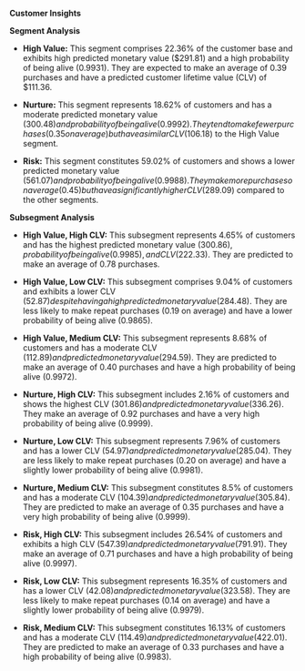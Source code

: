 **Customer Insights**

**Segment Analysis**

* **High Value:** This segment comprises 22.36% of the customer base and exhibits high predicted monetary value ($291.81) and a high probability of being alive (0.9931). They are expected to make an average of 0.39 purchases and have a predicted customer lifetime value (CLV) of $111.36.

* **Nurture:** This segment represents 18.62% of customers and has a moderate predicted monetary value ($300.48) and probability of being alive (0.9992). They tend to make fewer purchases (0.35 on average) but have a similar CLV ($106.18) to the High Value segment.

* **Risk:** This segment constitutes 59.02% of customers and shows a lower predicted monetary value ($561.07) and probability of being alive (0.9988). They make more purchases on average (0.45) but have a significantly higher CLV ($289.09) compared to the other segments.

**Subsegment Analysis**

* **High Value, High CLV:** This subsegment represents 4.65% of customers and has the highest predicted monetary value ($300.86), probability of being alive (0.9985), and CLV ($222.33). They are predicted to make an average of 0.78 purchases.

* **High Value, Low CLV:** This subsegment comprises 9.04% of customers and exhibits a lower CLV ($52.87) despite having a high predicted monetary value ($284.48). They are less likely to make repeat purchases (0.19 on average) and have a lower probability of being alive (0.9865).

* **High Value, Medium CLV:** This subsegment represents 8.68% of customers and has a moderate CLV ($112.89) and predicted monetary value ($294.59). They are predicted to make an average of 0.40 purchases and have a high probability of being alive (0.9972).

* **Nurture, High CLV:** This subsegment includes 2.16% of customers and shows the highest CLV ($301.86) and predicted monetary value ($336.26). They make an average of 0.92 purchases and have a very high probability of being alive (0.9999).

* **Nurture, Low CLV:** This subsegment represents 7.96% of customers and has a lower CLV ($54.97) and predicted monetary value ($285.04). They are less likely to make repeat purchases (0.20 on average) and have a slightly lower probability of being alive (0.9981).

* **Nurture, Medium CLV:** This subsegment constitutes 8.5% of customers and has a moderate CLV ($104.39) and predicted monetary value ($305.84). They are predicted to make an average of 0.35 purchases and have a very high probability of being alive (0.9999).

* **Risk, High CLV:** This subsegment includes 26.54% of customers and exhibits a high CLV ($547.39) and predicted monetary value ($791.91). They make an average of 0.71 purchases and have a high probability of being alive (0.9997).

* **Risk, Low CLV:** This subsegment represents 16.35% of customers and has a lower CLV ($42.08) and predicted monetary value ($323.58). They are less likely to make repeat purchases (0.14 on average) and have a slightly lower probability of being alive (0.9979).

* **Risk, Medium CLV:** This subsegment constitutes 16.13% of customers and has a moderate CLV ($114.49) and predicted monetary value ($422.01). They are predicted to make an average of 0.33 purchases and have a high probability of being alive (0.9983).